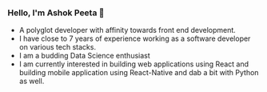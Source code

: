 ### Hello, I'm Ashok Peeta 👋

* A polyglot developer with affinity towards front end development.
* I have close to 7 years of experience working as a software developer on various tech stacks.
* I am a budding Data Science enthusiast
* I am currently interested in building web applications using React and building mobile application using React-Native and dab a bit with Python as well.

<!--
**ashokpeeta/ashokpeeta** is a ✨ _special_ ✨ repository because its `README.md` (this file) appears on your GitHub profile.

Here are some ideas to get you started:

- 🔭 I’m currently working on ...
- 🌱 I’m currently learning ...
- 👯 I’m looking to collaborate on ...
- 🤔 I’m looking for help with ...
- 💬 Ask me about ...
- 📫 How to reach me: ...
- 😄 Pronouns: ...
- ⚡ Fun fact: ...
-->
